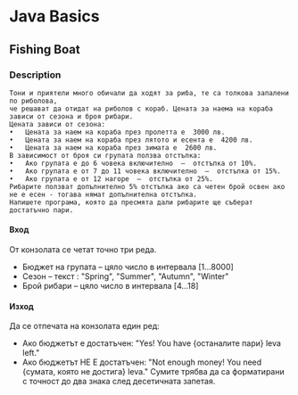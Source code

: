 # Java Basics

## Fishing Boat

### Description
    Тони и приятели много обичали да ходят за риба, те са толкова запалени по риболова, 
    че решават да отидат на риболов с кораб. Цената за наема на кораба зависи от сезона и броя рибари. 
    Цената зависи от сезона: 
    •	Цената за наем на кораба през пролетта е  3000 лв. 
    •	Цената за наем на кораба през лятото и есента е  4200 лв. 
    •	Цената за наем на кораба през зимата е  2600 лв. 
    В зависимост от броя си групата ползва отстъпка: 
    •	Ако групата е до 6 човека включително  –  отстъпка от 10%. 
    •	Ако групата е от 7 до 11 човека включително  –  отстъпка от 15%. 
    •	Ако групата е от 12 нагоре  –  отстъпка от 25%. 
    Рибарите ползват допълнително 5% отстъпка ако са четен брой освен ако не е есен - тогава нямат допълнителна отстъпка.
    Напишете програма, която да пресмята дали рибарите ще съберат достатъчно пари. 

#### Вход
От конзолата се четат точно три реда. 
- Бюджет на групата – цяло число в интервала [1…8000] 
- Сезон –  текст : "Spring", "Summer", "Autumn", "Winter" 
- Брой рибари – цяло число в интервала [4…18]

#### Изход 
Да се отпечата на конзолата един ред: 
- Ако бюджетът е достатъчен: "Yes! You have {останалите пари} leva left." 
- Ако бюджетът НЕ Е достатъчен: "Not enough money! You need {сумата, която не достига} leva." 
Сумите трябва да са форматирани с точност до два знака след десетичната запетая.